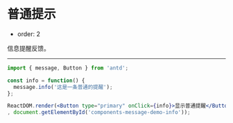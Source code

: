 # 普通提示

- order: 2

信息提醒反馈。

---

````jsx
import { message, Button } from 'antd';

const info = function() {
  message.info('这是一条普通的提醒');
};

ReactDOM.render(<Button type="primary" onClick={info}>显示普通提醒</Button>
, document.getElementById('components-message-demo-info'));
````
